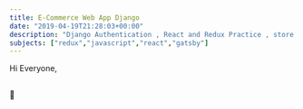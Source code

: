 ```yaml
---
title: E-Commerce Web App Django 
date: "2019-04-19T21:28:03+00:00"
description: "Django Authentication , React and Redux Practice , store , reducer etc ..."
subjects: ["redux","javascript","react","gatsby"]
---
```



Hi Everyone, 

##






 💪





